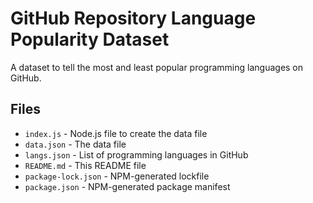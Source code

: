 # GitHub Repository Language Popularity Dataset
A dataset to tell the most and least popular programming languages on GitHub.

## Files
- `index.js` - Node.js file to create the data file
- `data.json` - The data file
- `langs.json` - List of programming languages in GitHub
- `README.md` - This README file
- `package-lock.json` - NPM-generated lockfile
- `package.json` - NPM-generated package manifest